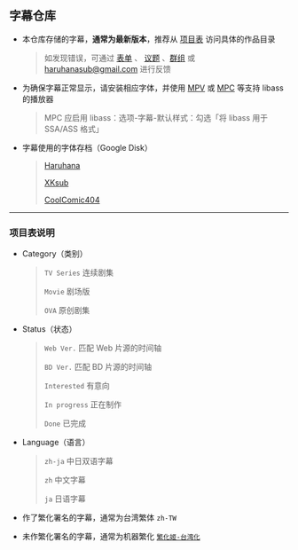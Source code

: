 ## 字幕仓库

- 本仓库存储的字幕，**通常为最新版本**，推荐从 [项目表](https://github.com/users/HaruhanaSub/projects/2) 访问具体的作品目录
  > 如发现错误，可通过 [表单](https://wj.qq.com/s2/15281807/6a90/) 、 [议题](https://github.com/HaruhanaSub/Haruhana-Fansub_Source/issues) 、[群组](https://qm.qq.com/q/LFOmKxHXsm) 或 [haruhanasub@gmail.com](mailto:haruhanasub@gmail.com) 进行反馈
- 为确保字幕正常显示，请安装相应字体，并使用 [MPV](https://github.com/hooke007/MPV_lazy/releases) 或 [MPC](https://github.com/clsid2/mpc-hc/releases) 等支持 libass 的播放器
  > MPC 应启用 libass：选项-字幕-默认样式：勾选「将 libass 用于 SSA/ASS 格式」
- 字幕使用的字体存档（Google Disk）
  
  > [Haruhana](https://drive.google.com/drive/folders/17VApy7JiCTHkH7D6P0FLupIOkUA5BDeZ)
  > 
  > [XKsub](https://drive.google.com/drive/folders/14UJUKI4SERAOoqJvMnSXKABjQaC4D9lL)
  >
  > [CoolComic404](https://drive.google.com/drive/folders/13m-qX7huKc73QQAkNH6qXxlvZP-5Eu7H?usp=sharing)

---

### 项目表说明

- Category（类别）

  > `TV Series` 连续剧集
  > 
  > `Movie` 剧场版
  > 
  > `OVA` 原创剧集

- Status（状态）

  > `Web Ver.` 匹配 Web 片源的时间轴
  > 
  > `BD Ver.` 匹配 BD 片源的时间轴
  > 
  > `Interested` 有意向
  > 
  > `In progress` 正在制作
  > 
  > `Done` 已完成

- Language（语言）

  > `zh-ja` 中日双语字幕
  > 
  > `zh` 中文字幕
  > 
  > `ja` 日语字幕

- 作了繁化署名的字幕，通常为台湾繁体 `zh-TW`

- 未作繁化署名的字幕，通常为机器繁化 [`繁化姬-台湾化`](https://zhconvert.org/)
